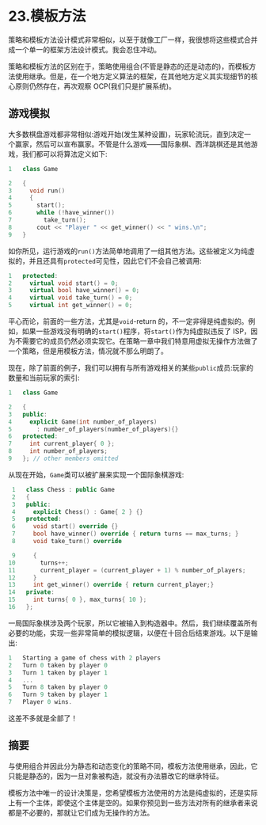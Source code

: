 # 23.模板方法

策略和模板方法设计模式非常相似，以至于就像工厂一样，我很想将这些模式合并成一个单一的框架方法设计模式。我会忍住冲动。

策略和模板方法的区别在于，策略使用组合(不管是静态的还是动态的)，而模板方法使用继承。但是，在一个地方定义算法的框架，在其他地方定义其实现细节的核心原则仍然存在，再次观察 OCP(我们只是扩展系统)。

## 游戏模拟

大多数棋盘游戏都非常相似:游戏开始(发生某种设置)，玩家轮流玩，直到决定一个赢家，然后可以宣布赢家。不管是什么游戏——国际象棋、西洋跳棋还是其他游戏，我们都可以将算法定义如下:

```cpp
1   class Game

2   {
3     void run()
4     {
5       start();
6       while (!have_winner())
7         take_turn();
8       cout << "Player " << get_winner() << " wins.\n";
9   }

```

如你所见，运行游戏的`run()`方法简单地调用了一组其他方法。这些被定义为纯虚拟的，并且还具有`protected`可见性，因此它们不会自己被调用:

```cpp
1   protected:
2     virtual void start() = 0;
3     virtual bool have_winner() = 0;
4     virtual void take_turn() = 0;
5     virtual int get_winner() = 0;

```

平心而论，前面的一些方法，尤其是`void`-return 的，不一定非得是纯虚拟的。例如，如果一些游戏没有明确的`start()`程序，将`start()`作为纯虚拟违反了 ISP，因为不需要它的成员仍然必须实现它。在策略一章中我们特意用虚拟无操作方法做了一个策略，但是用模板方法，情况就不那么明朗了。

现在，除了前面的例子，我们可以拥有与所有游戏相关的某些`public`成员:玩家的数量和当前玩家的索引:

```cpp
1   class Game

2   {
3   public:
4     explicit Game(int number_of_players)
5       : number_of_players(number_of_players){}
6   protected:
7     int current_player{ 0 };
8     int number_of_players;
9   }; // other members omitted

```

从现在开始，`Game`类可以被扩展来实现一个国际象棋游戏:

```cpp
 1   class Chess : public Game
 2   {
 3   public:
 4     explicit Chess() : Game{ 2 } {}
 5   protected:
 6     void start() override {}
 7     bool have_winner() override { return turns == max_turns; }
 8     void take_turn() override

 9     {
10       turns++;
11       current_player = (current_player + 1) % number_of_players;
12     }
13     int get_winner() override { return current_player;}
14   private:
15     int turns{ 0 }, max_turns{ 10 };
16   };

```

一局国际象棋涉及两个玩家，所以它被输入到构造器中。然后，我们继续覆盖所有必要的功能，实现一些非常简单的模拟逻辑，以便在十回合后结束游戏。以下是输出:

```cpp
1   Starting a game of chess with 2 players
2   Turn 0 taken by player 0
3   Turn 1 taken by player 1
4   ...
5   Turn 8 taken by player 0
6   Turn 9 taken by player 1
7   Player 0 wins.

```

这差不多就是全部了！

## 摘要

与使用组合并因此分为静态和动态变化的策略不同，模板方法使用继承，因此，它只能是静态的，因为一旦对象被构造，就没有办法篡改它的继承特征。

模板方法中唯一的设计决策是，您希望模板方法使用的方法是纯虚拟的，还是实际上有一个主体，即使这个主体是空的。如果你预见到一些方法对所有的继承者来说都是不必要的，那就让它们成为无操作的方法。